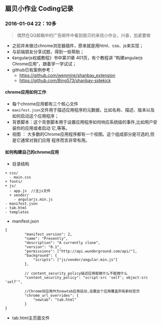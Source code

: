 ## 扇贝小作业 Coding记录

### 2016-01-04 22：10多

> 偶然在QQ邮箱中的广告邮件中看到扇贝的来信小作业，兴奋，加紧要做

* 之前并未做过chrome浏览器插件，原来就是用html、css、js来实现；
* 与前端朋友分享试题，得到一些帮助；
* 《angularjs权威教程》书中第31章 401页，有个教程讲 “构建angularjs Chrome应用”，跟着学一学试试；
* github已有案例参考：
  * https://github.com/wenmine/shanbay_extension
  * https://github.com/Bing573/shanbay-sidekick

#### chrome应用如何工作

* 每个chrome应用都有三个核心文件
* `manifest.json`文件用于描述应用程序的元数据，比如名称、描述、版本以及如何启动这个应用程序；
* 背景脚本：这个背景脚本用于设置应用程序如何响应系统级的事件,比如用户安装你的应用或者启动
它,等等。
* 视图 ： 大多数的Chrome应用程序都有一个视图。这个组成部分是可选的,但是它通常对我们应用
程序而言非常有用。

#### 如何构建自己的chrome应用

* 目录结构

```
+ css/
  - main.css
+ fonts/  
+ js/
  - app.js  //主js文件
  + vendor/
    - angularjs.min.js
- manifest.json
- tab.html
- templates        
```

* manifest.json

```
{
         "manifest_version": 2,
         "name": "Presently",
         "description": "A currently clone",
         "version": "0.1",
         "permissions": ["http://api.wunderground.com/api/"],
         "background": {
             "scripts": ["js/vendor/angular.min.js"]
         },

         // content_security_policy描述应用能做什么不能做什么
         "content_security_policy": "script-src 'self'; object-src 'self'",
         
         //Chrome将应用作为newtab应用启动,设置这个应用覆盖所有新标签页
         "chrome_url_overrides": {
             "newtab": "tab.html"
         }
}

```

* tab.html主页面文件

